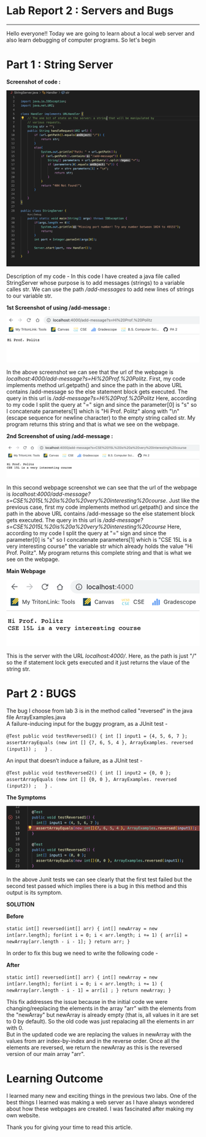 # Lab Report 2 : Servers and Bugs
---
Hello everyone!!
Today we are going to learn about a local web server and also learn debugging of computer programs. So let's begin 


# Part 1 : String Server

**Screenshot of code :**

![Image](Code.png) 


Description of my code - In this code I have created a java file called StringServer whose purpose is to add messages (strings) to a variable calles str. We can use the path */add-messages* to add new lines of strings to our variable str.

**1st Screenshot of using /add-message :**

![Image](First_text.png)


In the above screenshot we can see that the url of the webpage is *localhost:4000/add-message?s=Hi%20Prof.%20Politz*. First, my code implements method  url.getpath() and since the path in the above URL contains /add-message so the else statement block gets executed. The query in this url is */add-message?s=Hi%20Prof.%20Politz* Here, according to my code I split the query at "=" sign and since the parameter[0] is "s" so I concatenate parameters[1] which is "Hi Prof. Politz" along with "\n" (escape sequence for newline character) to the empty string called str. My program returns this string and that is what we see on the webpage.  


**2nd Screenshot of using /add-message :**

![Image](Second_text.png) 


In this second webpage screenshot we can see that the url of the webpage is *localhost:4000/add-message?s=CSE%2015L%20is%20a%20very%20interesting%20course*. Just like the previous case, first my code implements method url.getpath() and since the path in the above URL contains /add-message so the else statement block gets executed. The query in this url is */add-message?s=CSE%2015L%20is%20a%20very%20interesting%20course* Here, according to my code I split the query at "=" sign and since the parameter[0] is "s" so I concatenate parameters[1] which is "CSE 15L is a very interesting course" the variable str which already holds the value "Hi Prof. Politz". My program returns this complete string and that is what we see on the webpage.

**Main Webpage**

![Image](Final_text.png)

This is the server with the URL *localhost:4000/*. Here, as the path is just "/" so the if statement lock gets executed and it just returns the vlaue of the string str.

# Part 2 : BUGS

The bug I choose from lab 3 is in the method called "reversed" in the java file ArrayExamples.java  
A failure-inducing input for the buggy program, as a JUnit test - 


`@Test
public void testReversed1() {
    int [] input1 = {4, 5, 6, 7 };  
    assertArrayEquals (new int [] {7, 6, 5, 4 }, ArrayExamples. reversed (input1)) ;  
} `. 

An input that doesn’t induce a failure, as a JUnit test -  

`@Test
public void testReversed2() {
    int [] input2 = {0, 0 };  
    assertArrayEquals (new int [] {0, 0 }, ArrayExamples. reversed (input2)) ;  
} `. 

**The Symptoms**

![Image](junit_fail.png)

In the above Junit tests we can see clearly that the first test failed but the second test passed which implies there is a bug in this method and this output is its symptom.

**SOLUTION**

**Before** 

`static int[] reversed(int[] arr) {
    int[] newArray = new int[arr.length];
    for(int i = 0; i < arr.length; i += 1) {
      arr[i] = newArray[arr.length - i - 1];
    }
    return arr;
 }`

In order to fix this bug we need to write the following code -  

**After**

`static int[] reversed(int[] arr) {
    int[] newArray = new int[arr.length];
    for(int i = 0; i < arr.length; i += 1) {
      newArray[arr.length - i - 1] = arr[i] ;
    }
    return newArray;
 }`
 
This fix addresses the issue because in the initial code we were changing/reeplacing the elements in the array "arr" with the elements from the "newArray" but newArray is already empty (that is, all values in it are set to 0 by default). So the old code was just repalacing all the elements in arr with 0.  
But in the updated code we are replacing the values in newArray with the values from arr index-by-index and in the reverse order. Once all the elements are reversed, we return the newArray as this is the reversed version of our main array "arr".

# Learning Outcome

I learned many new and exciting things in the previous two labs. One of the best things I learned was making a web server as I have always wondered about how these webpages are created. I was fascinated after making my own website. 

Thank you for giving your time to read this article.





  



